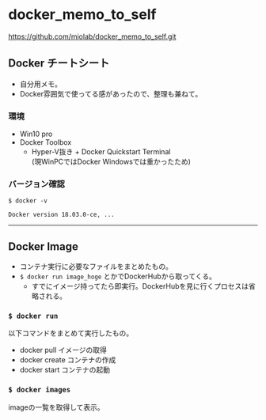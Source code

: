 # docker_memo_to_self

https://github.com/miolab/docker_memo_to_self.git

## Docker チートシート

* 自分用メモ。
* Docker雰囲気で使ってる感があったので、整理も兼ねて。

### 環境

- Win10 pro
- Docker Toolbox
  - Hyper-V抜き + Docker Quickstart Terminal  
    (現WinPCではDocker Windowsでは重かったため)

### バージョン確認

```
$ docker -v

Docker version 18.03.0-ce, ...
```

---

## Docker Image

- コンテナ実行に必要なファイルをまとめたもの。
- `$ docker run image_hoge` とかでDockerHubから取ってくる。
  - すでにイメージ持ってたら即実行。DockerHubを見に行くプロセスは省略される。

### `$ docker run`

以下コマンドをまとめて実行したもの。

- docker pull    イメージの取得
- docker create  コンテナの作成
- docker start   コンテナの起動

### `$ docker images`
imageの一覧を取得して表示。
